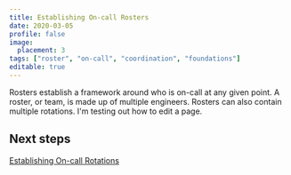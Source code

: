```yaml
---
title: Establishing On-call Rosters
date: 2020-03-05
profile: false
image:
  placement: 3
tags: ["roster", "on-call", "coordination", "foundations"]
editable: true
---
```


Rosters establish a framework around who is on-call at any given point. A roster, or team, is made up of multiple engineers. Rosters can also contain multiple rotations. I'm testing out how to edit a page.

## Next steps

[Establishing On-call Rotations](/post/building-oncall-rotations/)
